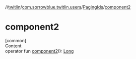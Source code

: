 //[twitlin](../../index.md)/[com.sorrowblue.twitlin.users](../index.md)/[PagingIds](index.md)/[component2](component2.md)



# component2  
[common]  
Content  
operator fun [component2](component2.md)(): [Long](https://kotlinlang.org/api/latest/jvm/stdlib/kotlin/-long/index.html)  




